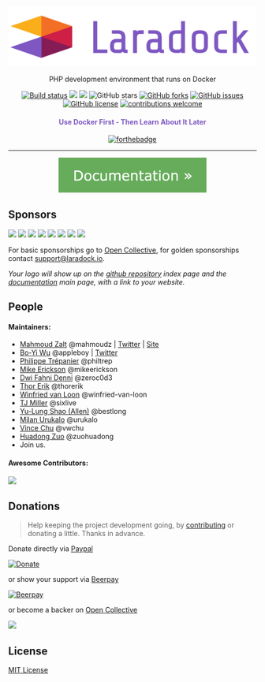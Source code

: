 <p align="center">
    <img src="/.github/home-page-images/laradock-logo.jpg?raw=true" alt="Laradock Logo"/>
</p>

<p align="center">PHP development environment that runs on Docker</p>

<p align="center">
   <a href="https://travis-ci.org/laradock/laradock"><img src="https://travis-ci.org/laradock/laradock.svg?branch=master" alt="Build status"></a>
   <a href="https://github.com/laradock/laradock/stargazers"><a href="#backers" alt="sponsors on Open Collective"><img src="https://opencollective.com/laradock/backers/badge.svg" /></a> <a href="#sponsors" alt="Sponsors on Open Collective"><img src="https://opencollective.com/laradock/sponsors/badge.svg" /></a> <img src="https://img.shields.io/github/stars/laradock/laradock.svg" alt="GitHub stars"></a>
   <a href="https://github.com/laradock/laradock/network"><img src="https://img.shields.io/github/forks/laradock/laradock.svg" alt="GitHub forks"></a>
   <a href="https://github.com/laradock/laradock/issues"><img src="https://img.shields.io/github/issues/laradock/laradock.svg" alt="GitHub issues"></a>
   <a href="https://raw.githubusercontent.com/laradock/laradock/master/LICENSE"><img src="https://img.shields.io/badge/license-MIT-blue.svg" alt="GitHub license"></a>
    <a href="http://laradock.io/contributing"><img src="https://img.shields.io/badge/contributions-welcome-brightgreen.svg?style=flat" alt="contributions welcome"></a>
</p>

<h4 align="center" style="color:#7d58c2">Use Docker First - Then Learn About It Later</h4>

<p align="center">
    <a href="http://zalt.me"><img src="http://forthebadge.com/images/badges/built-by-developers.svg" alt="forthebadge" width="240" ></a>
</p>


---

<p align="center">
	<a href="http://laradock.io">
	   <img src="https://raw.githubusercontent.com/laradock/laradock/master/.github/home-page-images/documentation-button.png" width=300px" alt="Laradock Docs"/>
	</a>
</p>


## Sponsors 

<a href="https://opencollective.com/laradock/sponsor/0/website" target="_blank"><img src="https://opencollective.com/laradock/sponsor/0/avatar.svg"></a>
<a href="https://opencollective.com/laradock/sponsor/1/website" target="_blank"><img src="https://opencollective.com/laradock/sponsor/1/avatar.svg"></a>
<a href="https://opencollective.com/laradock/sponsor/2/website" target="_blank"><img src="https://opencollective.com/laradock/sponsor/2/avatar.svg"></a>
<a href="https://opencollective.com/laradock/sponsor/3/website" target="_blank"><img src="https://opencollective.com/laradock/sponsor/3/avatar.svg"></a>
<a href="https://opencollective.com/laradock/sponsor/4/website" target="_blank"><img src="https://opencollective.com/laradock/sponsor/4/avatar.svg"></a>
<a href="https://opencollective.com/laradock/sponsor/5/website" target="_blank"><img src="https://opencollective.com/laradock/sponsor/5/avatar.svg"></a>
<a href="https://opencollective.com/laradock/sponsor/6/website" target="_blank"><img src="https://opencollective.com/laradock/sponsor/6/avatar.svg"></a>
<a href="https://opencollective.com/laradock/sponsor/7/website" target="_blank"><img src="https://opencollective.com/laradock/sponsor/7/avatar.svg"></a>

For basic sponsorships go to [Open Collective](https://opencollective.com/laradock#sponsor), for golden sponsorships contact <a href = "mailto: support@laradock.io">support@laradock.io</a>.

*Your logo will show up on the [github repository](https://github.com/laradock/laradock/) index page and the [documentation](http://laradock.io/) main page, with a link to your website.* 

## People

#### Maintainers:
- [Mahmoud Zalt](https://github.com/Mahmoudz) @mahmoudz | [Twitter](https://twitter.com/Mahmoud_Zalt) | [Site](http://zalt.me)
- [Bo-Yi Wu](https://github.com/appleboy) @appleboy | [Twitter](https://twitter.com/appleboy)
- [Philippe Trépanier](https://github.com/philtrep) @philtrep
- [Mike Erickson](https://github.com/mikeerickson) @mikeerickson
- [Dwi Fahni Denni](https://github.com/zeroc0d3) @zeroc0d3
- [Thor Erik](https://github.com/thorerik) @thorerik
- [Winfried van Loon](https://github.com/winfried-van-loon) @winfried-van-loon
- [TJ Miller](https://github.com/sixlive) @sixlive
- [Yu-Lung Shao (Allen)](https://github.com/bestlong) @bestlong
- [Milan Urukalo](https://github.com/urukalo) @urukalo
- [Vince Chu](https://github.com/vwchu) @vwchu
- [Huadong Zuo](https://github.com/zuohuadong) @zuohuadong
- Join us.

#### Awesome Contributors:

<a href="https://github.com/laradock/laradock/graphs/contributors"><img src="https://opencollective.com/laradock/contributors.svg?width=890" /></a>


## Donations

> Help keeping the project development going, by [contributing](http://laradock.io/contributing) or donating a little. 
> Thanks in advance.

Donate directly via [Paypal](https://paypal.me/mzmmzz)

[![Donate](https://img.shields.io/badge/Donate-PayPal-green.svg)](https://paypal.me/mzmmzz) 

or show your support via [Beerpay](https://beerpay.io/laradock/laradock) 

[![Beerpay](https://beerpay.io/laradock/laradock/badge.svg?style=flat)](https://beerpay.io/laradock/laradock)

or become a backer on [Open Collective](https://opencollective.com/laradock#backer)

<a href="https://opencollective.com/laradock#backers" target="_blank"><img src="https://opencollective.com/laradock/backers.svg?width=890"></a>


## License

[MIT License](https://github.com/laradock/laradock/blob/master/LICENSE)
